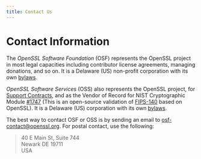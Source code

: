 ```yaml
---
title: Contact Us
---
```

# Contact Information

The *OpenSSL Software Foundation* (OSF) represents the OpenSSL project in
most legal capacities including contributor license agreements, managing
donations, and so on. It is a Delaware (US) non-profit corporation with its
own [bylaws](/policies/osf-bylaws.pdf).

*OpenSSL Software Services* (OSS) also represents the OpenSSL project, for
[Support Contracts](/support/contracts.html), and as the Vendor of Record
for NIST Cryptographic Module
[\#1747](https://csrc.nist.gov/projects/cryptographic-module-validation-program/Certificate/1747)
(This is an open-source validation of [FIPS-140](/docs/fips.html) based on
OpenSSL). It is a Delaware (US) corporation with its own
[bylaws](/policies/oss-bylaws.pdf).

The best way to contact OSF or OSS is by sending an email to
<osf-contact@openssl.org>. For postal contact, use the following:

> 40 E Main St, Suite 744\
> Newark DE 19711\
> USA
